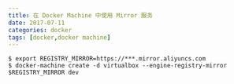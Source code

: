 ```yaml
---
title: 在 Docker Machine 中使用 Mirror 服务
date: 2017-07-11
categories: docker
tags: [docker,docker machine]
---
```

>   
    $ export REGISTRY_MIRROR=https://***.mirror.aliyuncs.com
    $ docker-machine create -d virtualbox --engine-registry-mirror $REGISTRY_MIRROR dev
